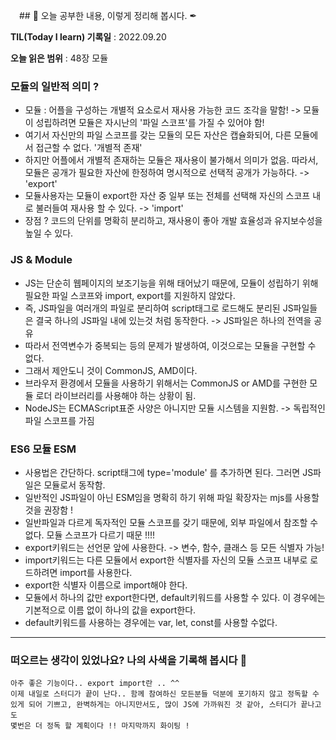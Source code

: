 　## 📕 오늘 공부한 내용, 이렇게 정리해 봅시다. ✒

**TIL(Today I learn) 기록일** : 2022.09.20

**오늘 읽은 범위** : 48장 모듈

### 모듈의 일반적 의미 ? 

+ 모듈 : 어플을 구성하는 개별적 요소로서 재사용 가능한 코드 조각을 말함! -> 모듈이 성립하려면 모듈은 자시난의 '파일 스코프'를 가질 수 있어야 함!
+ 여기서 자신만의 파일 스코프를 갖는 모듈의 모든 자산은 캡슐화되어, 다른 모듈에서 접근할 수 없다. '개별적 존재'
+ 하지만 어플에서 개별적 존재하는 모듈은 재사용이 불가해서 의미가 없음. 따라서, 모듈은 공개가 필요한 자산에 한정하여 명시적으로 선택적 공개가 가능하다. -> 'export'
+ 모듈사용자는 모듈이 export한 자산 중 일부 또는 전체를 선택해 자신의 스코프 내로 불러들여 재사용 할 수 있다. -> 'import'
+ 장점 ? 코드의 단위를 명확히 분리하고, 재사용이 좋아 개발 효율성과 유지보수성을 높일 수 있다.

### JS & Module
+ JS는 단순히 웹페이지의 보조기능을 위해 태어났기 때문에, 모듈이 성립하기 위해 필요한 파일 스코프와 import, export를 지원하지 않았다.
+ 즉, JS파일을 여러개의 파일로 분리하여 script태그로 로드해도 분리된 JS파일들은 결국 하나의 JS파일 내에 있는것 처럼 동작한다. -> JS파일은 하나의 전역을 공유
+ 따라서 전역변수가 중복되는 등의 문제가 발생하여, 이것으로는 모듈을 구현할 수 없다.
+ 그래서 제안도니 것이 CommonJS, AMD이다.
+ 브라우저 환경에서 모듈을 사용하기 위해서는 CommonJS or AMD를 구현한 모듈 로더 라이브러리를 사용해야 하는 상황이 됨.
+ NodeJS는 ECMAScript표준 사양은 아니지만 모듈 시스템을 지원함. -> 독립적인 파일 스코프를 가짐

### ES6 모듈 ESM
+ 사용법은 간단하다. script태그에 type='module' 를 추가하면 된다. 그러면 JS파일은 모듈로서 동작함.
+ 일반적인 JS파일이 아닌 ESM임을 명확히 하기 위해 파일 확장자는 mjs를 사용할 것을 권장함 !
+ 일반파일과 다르게 독자적인 모듈 스코프를 갖기 때문에, 외부 파일에서 참조할 수 없다. 모듈 스코프가 다르기 때문 !!!!
+ export키워드는 선언문 앞에 사용한다. -> 변수, 함수, 클래스 등 모든 식별자 가능!
+ import키워드는 다른 모듈에서 export한 식별자를 자신의 모듈 스코프 내부로 로드하려면 import를 사용한다.
+ export한 식별자 이름으로 import해야 한다.
+ 모듈에서 하나의 값만 export한다면, default키워드를 사용할 수 있다. 이 경우에는 기본적으로 이름 없이 하나의 값을 export한다.
+ default키워드를 사용하는 경우에는 var, let, const를 사용할 수없다.
---


### 떠오르는 생각이 있었나요? 나의 사색을 기록해 봅시다 💭
```
아주 좋은 기능이다.. export import란 .. ^^
이제 내일로 스터디가 끝이 난다.. 함께 참여하신 모든분들 덕분에 포기하지 않고 정독할 수 있게 되어 기쁘고, 완벽하게는 아니지만서도, 많이 JS에 가까워진 것 같아, 스터디가 끝나고도
몇번은 더 정독 할 계획이다 !! 마지막까지 화이팅 !
```
